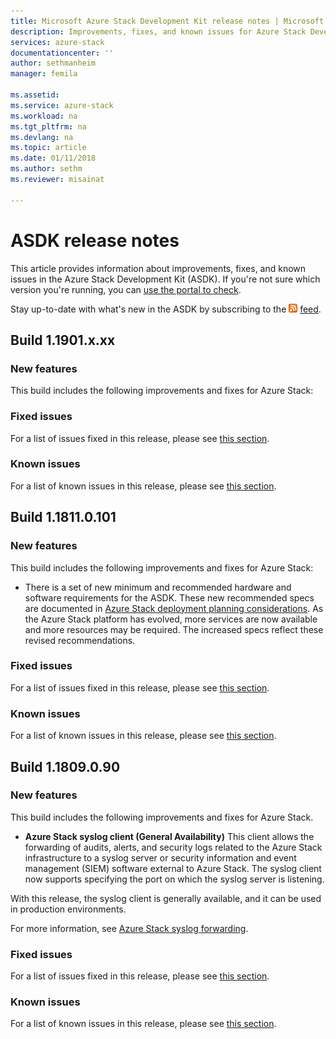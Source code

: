 ```yaml
---
title: Microsoft Azure Stack Development Kit release notes | Microsoft Docs
description: Improvements, fixes, and known issues for Azure Stack Development Kit.
services: azure-stack
documentationcenter: ''
author: sethmanheim
manager: femila

ms.assetid:
ms.service: azure-stack
ms.workload: na
ms.tgt_pltfrm: na
ms.devlang: na
ms.topic: article
ms.date: 01/11/2018 
ms.author: sethm
ms.reviewer: misainat

---
```


# ASDK release notes

This article provides information about improvements, fixes, and known issues in the Azure Stack Development Kit (ASDK). If you're not sure which version you're running, you can [use the portal to check](../azure-stack-updates.md#determine-the-current-version).

Stay up-to-date with what's new in the ASDK by subscribing to the [![RSS](./media/asdk-release-notes/feed-icon-14x14.png)](https://docs.microsoft.com/api/search/rss?search=Azure+Stack+Development+Kit+release+notes&locale=en-us#) [feed](https://docs.microsoft.com/api/search/rss?search=Azure+Stack+Development+Kit+release+notes&locale=en-us#).

## Build 1.1901.x.xx

### New features

This build includes the following improvements and fixes for Azure Stack:  

### Fixed issues

For a list of issues fixed in this release, please see [this section](../azure-stack-update-1901.md#fixed-issues).

### Known issues

For a list of known issues in this release, please see [this section](../azure-stack-update-1901.md#known-issues-post-installation).

## Build 1.1811.0.101

### New features

This build includes the following improvements and fixes for Azure Stack:  

- There is a set of new minimum and recommended hardware and software requirements for the ASDK. These new recommended specs are documented in [Azure Stack deployment planning considerations](asdk-deploy-considerations.md). As the Azure Stack platform has evolved, more services are now available and more resources may be required. The increased specs reflect these revised recommendations.

### Fixed issues

For a list of issues fixed in this release, please see [this section](../azure-stack-update-1811.md#fixed-issues).

### Known issues

For a list of known issues in this release, please see [this section](../azure-stack-update-1811.md#known-issues-post-installation).

## Build 1.1809.0.90

### New features

This build includes the following improvements and fixes for Azure Stack.  

<!--  2712869   | IS  ASDK -->  
- **Azure Stack syslog client (General Availability)**  This client allows the forwarding of audits, alerts, and security logs related to the Azure Stack infrastructure to a syslog server or security information and event management (SIEM) software external to Azure Stack. The syslog client now supports specifying the port on which the syslog server is listening.

With this release, the syslog client is generally available, and it can be used in production environments.

For more information, see [Azure Stack syslog forwarding](../azure-stack-integrate-security.md).

### Fixed issues

For a list of issues fixed in this release, please see [this section](../azure-stack-update-1809.md#fixed-issues).

### Known issues

For a list of known issues in this release, please see [this section](../azure-stack-update-1809.md#known-issues-post-installation).
